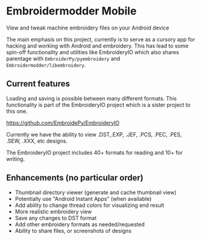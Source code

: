 # Embroidermodder Mobile
View and tweak machine embroidery files on your Android device

The main emphasis on this project, currently is to serve as a cursory app for hacking and working with Android and embroidery.
This has lead to some spin-off functionality and utilities like EmbroideryIO which also shares parentage with `EmbroiderPy/pyembroidery` and `Embroidermodder/libembroidery`.

Current features
----------------

Loading and saving is possible between many different formats. This functionality is part of the EmbroideryIO project which is a sister project to this one.

https://github.com/EmbroidePy/EmbroideryIO

Currently we have the ability to view .DST,.EXP, .JEF, .PCS, .PEC, .PES, .SEW, .XXX, etc designs.

The EmbroideryIO project includes 40+ formats for reading and 10+ for writing.


Enhancements (no particular order)
-------------------------------------------------
- Thumbnail directory viewer (generate and cache thumbnail view)
- Potentially use "Android Instant Apps" (when available)
- Add ability to change thread colors for visualizing end result
- More realistic embroidery view
- Save any changes to DST format
- Add other embroidery formats as needed/requested
- Ability to share files, or screenshots of designs
